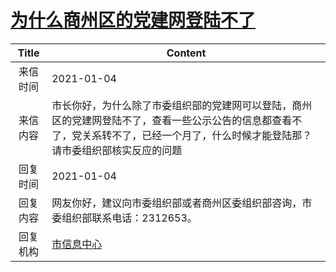 # <a href="http://www.shangluo.gov.cn/zmhd/ldxxxx.jsp?urltype=leadermail.LeaderMailContentUrl&wbtreeid=1112&leadermailid=6768">为什么商州区的党建网登陆不了</a>
| Title |                                          Content                                           |
|:-----:|--------------------------------------------------------------------------------------------|
| 来信时间  | 2021-01-04                                                                                 |
| 来信内容  | 市长你好，为什么除了市委组织部的党建网可以登陆，商州区的党建网登陆不了，查看一些公示公告的信息都查看不了，党关系转不了，已经一个月了，什么时候才能登陆那？请市委组织部核实反应的问题 |
| 回复时间  | 2021-01-04                                                                                 |
| 回复内容  | 网友你好，建议向市委组织部或者商州区委组织部咨询，市委组织部联系电话：2312653。                                                |
| 回复机构  | <a href="../../category/agencies/市信息中心.md">市信息中心</a>                                       |